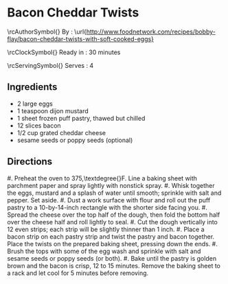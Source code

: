 # Bacon Cheddar Twists

\rcAuthorSymbol{} By
: \url{http://www.foodnetwork.com/recipes/bobby-flay/bacon-cheddar-twists-with-soft-cooked-eggs}

\rcClockSymbol{} Ready in
: 30 minutes

\rcServingSymbol{} Serves
: 4

## Ingredients

- 2 large eggs
- 1 teaspoon dijon mustard
- 1 sheet frozen puff pastry, thawed but chilled
- 12 slices bacon
- 1/2 cup grated cheddar cheese
- sesame seeds or poppy seeds (optional)

## Directions
#. Preheat the oven to 375\,\textdegree{}F. Line a baking sheet with parchment paper and spray lightly with nonstick spray.
#. Whisk together the eggs, mustard and a splash of water until smooth; sprinkle with salt and pepper. Set aside.
#. Dust a work surface with flour and roll out the puff pastry to a 10-by-14-inch rectangle with the shorter side facing you. 
#. Spread the cheese over the top half of the dough, then fold the bottom half over the cheese half and roll lightly to seal. 
#. Cut the dough vertically into 12 even strips; each strip will be slightly thinner than 1 inch.
#. Place a bacon strip on each pastry strip and twist the pastry and bacon together. Place the twists on the prepared baking sheet, pressing down the ends. 
#. Brush the tops with some of the egg wash and sprinkle with salt and sesame seeds or poppy seeds (or both).
#. Bake until the pastry is golden brown and the bacon is crisp, 12 to 15 minutes. Remove the baking sheet to a rack and let cool for 5 minutes before removing.
